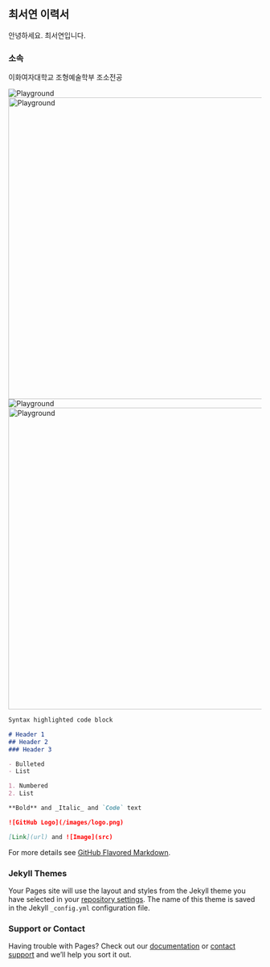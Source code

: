## 최서연 이력서

안녕하세요. 최서연입니다.

### 소속

이화여자대학교 조형예술학부 조소전공

![Playground](https://github.com/longtailbd/longtailbd.github.io/blob/main/%ED%8B%881.jpeg?raw=true)
<img src="틈1" alt="Playground" width="800" height="600"/>
![Playground](https://github.com/longtailbd/longtailbd.github.io/blob/main/%ED%8B%883.jpeg?raw=true)
<img src="틈3" alt="Playground" width="800" height="600"/>
```markdown
Syntax highlighted code block

# Header 1
## Header 2
### Header 3

- Bulleted
- List

1. Numbered
2. List

**Bold** and _Italic_ and `Code` text

![GitHub Logo](/images/logo.png)

[Link](url) and ![Image](src)
```

For more details see [GitHub Flavored Markdown](https://guides.github.com/features/mastering-markdown/).

### Jekyll Themes

Your Pages site will use the layout and styles from the Jekyll theme you have selected in your [repository settings](https://github.com/longtailbd/longtailbd.github.io/settings/pages). The name of this theme is saved in the Jekyll `_config.yml` configuration file.

### Support or Contact

Having trouble with Pages? Check out our [documentation](https://docs.github.com/categories/github-pages-basics/) or [contact support](https://support.github.com/contact) and we’ll help you sort it out.
